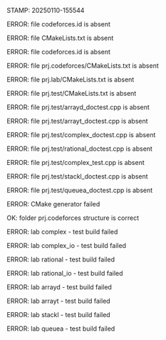 STAMP: 20250110-155544
ERROR: file codeforces.id is absent
ERROR: file CMakeLists.txt is absent
ERROR: file codeforces.id is absent
ERROR: file prj.codeforces/CMakeLists.txt is absent
ERROR: file prj.lab/CMakeLists.txt is absent
ERROR: file prj.test/CMakeLists.txt is absent
ERROR: file prj.test/arrayd_doctest.cpp is absent
ERROR: file prj.test/arrayt_doctest.cpp is absent
ERROR: file prj.test/complex_doctest.cpp is absent
ERROR: file prj.test/rational_doctest.cpp is absent
ERROR: file prj.test/complex_test.cpp is absent
ERROR: file prj.test/stackl_doctest.cpp is absent
ERROR: file prj.test/queuea_doctest.cpp is absent
ERROR: CMake generator failed
OK: folder prj.codeforces structure is correct
ERROR: lab complex - test build failed
ERROR: lab complex_io - test build failed
ERROR: lab rational - test build failed
ERROR: lab rational_io - test build failed
ERROR: lab arrayd - test build failed
ERROR: lab arrayt - test build failed
ERROR: lab stackl - test build failed
ERROR: lab queuea - test build failed
